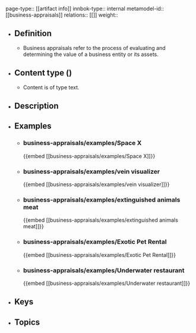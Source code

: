 page-type:: [[artifact info]]
innbok-type:: internal
metamodel-id:: [[business-appraisals]]
relations:: [[]]
weight:: 

- ## Definition
  - Business appraisals refer to the process of evaluating and determining the value of a business entity or its assets.
- ## Content type ()
  - Content is of type text.
  
- ## Description
- ## Examples
  - ### business-appraisals/examples/Space X
    {{embed [[business-appraisals/examples/Space X]]}}
  - ### business-appraisals/examples/vein visualizer
    {{embed [[business-appraisals/examples/vein visualizer]]}}
  - ### business-appraisals/examples/extinguished animals meat
    {{embed [[business-appraisals/examples/extinguished animals meat]]}}
  - ### business-appraisals/examples/Exotic Pet Rental
    {{embed [[business-appraisals/examples/Exotic Pet Rental]]}}
  - ### business-appraisals/examples/Underwater restaurant
    {{embed [[business-appraisals/examples/Underwater restaurant]]}}
  
- ## Keys
  
- ## Topics
  

